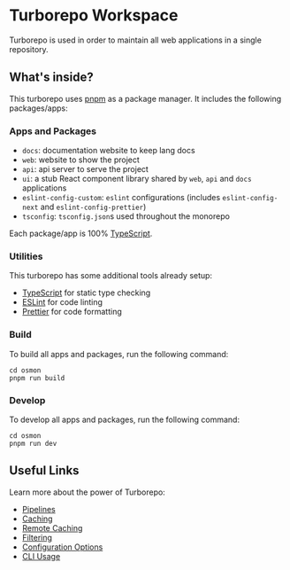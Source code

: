 # Turborepo Workspace

Turborepo is used in order to maintain all web applications in a single repository.

## What's inside?

This turborepo uses [pnpm](https://pnpm.io) as a package manager. It includes the following packages/apps:

### Apps and Packages

- `docs`: documentation website to keep lang docs
- `web`: website to show the project
- `api`: api server to serve the project
- `ui`: a stub React component library shared by `web`, `api` and `docs` applications
- `eslint-config-custom`: `eslint` configurations (includes `eslint-config-next` and `eslint-config-prettier`)
- `tsconfig`: `tsconfig.json`s used throughout the monorepo

Each package/app is 100% [TypeScript](https://www.typescriptlang.org/).

### Utilities

This turborepo has some additional tools already setup:

- [TypeScript](https://www.typescriptlang.org/) for static type checking
- [ESLint](https://eslint.org/) for code linting
- [Prettier](https://prettier.io) for code formatting

### Build

To build all apps and packages, run the following command:

```
cd osmon
pnpm run build
```

### Develop

To develop all apps and packages, run the following command:

```
cd osmon
pnpm run dev
```

[//]: # (### Remote Caching)

[//]: # ()
[//]: # (Turborepo can use a technique known as [Remote Caching]&#40;https://turbo.build/repo/docs/core-concepts/remote-caching&#41; to share cache artifacts across machines, enabling you to share build caches with your team and CI/CD pipelines.)

[//]: # ()
[//]: # (By default, Turborepo will cache locally. To enable Remote Caching you will need an account with Vercel. If you don't have an account you can [create one]&#40;https://vercel.com/signup&#41;, then enter the following commands:)

[//]: # ()
[//]: # (```)

[//]: # (cd my-turborepo)

[//]: # (pnpm dlx turbo login)

[//]: # (```)

[//]: # ()
[//]: # (This will authenticate the Turborepo CLI with your [Vercel account]&#40;https://vercel.com/docs/concepts/personal-accounts/overview&#41;.)

[//]: # ()
[//]: # (Next, you can link your Turborepo to your Remote Cache by running the following command from the root of your turborepo:)

[//]: # ()
[//]: # (```)

[//]: # (pnpm dlx turbo link)

[//]: # (```)

## Useful Links

Learn more about the power of Turborepo:

- [Pipelines](https://turbo.build/repo/docs/core-concepts/monorepos/running-tasks)
- [Caching](https://turbo.build/repo/docs/core-concepts/caching)
- [Remote Caching](https://turbo.build/repo/docs/core-concepts/remote-caching)
- [Filtering](https://turbo.build/repo/docs/core-concepts/monorepos/filtering)
- [Configuration Options](https://turbo.build/repo/docs/reference/configuration)
- [CLI Usage](https://turbo.build/repo/docs/reference/command-line-reference)
